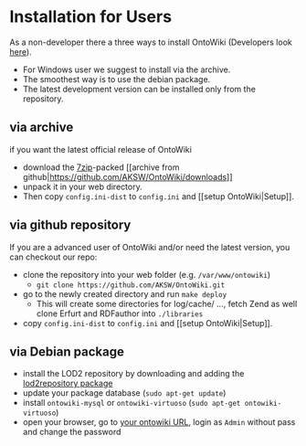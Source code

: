# Installation for Users 

As a non-developer there a three ways to install OntoWiki (Developers look [here](SetupDevelopers)).

* For Windows user we suggest to install via the archive.
* The smoothest way is to use the debian package.
* The latest development version can be installed only from the repository.

## via archive
if you want the latest official release of OntoWiki

* download the [7zip](http://www.7-zip.org/download.html)-packed [[archive from github|https://github.com/AKSW/OntoWiki/downloads]]
* unpack it in your web directory.
* Then copy `config.ini-dist` to `config.ini` and [[setup OntoWiki|Setup]].

## via github repository
If you are a advanced user of OntoWiki and/or need the latest version, you can checkout our repo:

* clone the repository into your web folder (e.g. `/var/www/ontowiki`)
  * `git clone https://github.com/AKSW/OntoWiki.git`
* go to the newly created directory and run `make deploy`
  * This will create some directories for log/cache/ ..., fetch Zend as well clone Erfurt and RDFauthor into `./libraries`
* copy `config.ini-dist` to `config.ini` and [[setup OntoWiki|Setup]].

## via Debian package

* install the LOD2 repository by downloading and adding the [lod2repository
  package](http://stack.lod2.eu/lod2repository_current_all.deb)
* update your package database (`sudo apt-get update`)
* install `ontowiki-mysql` or `ontowiki-virtuoso` (`sudo apt-get ontowiki-virtuoso`)
* open your browser, go to [your ontowiki URL](http://localhost/ontowiki/), login as `Admin` without pass and change the password
